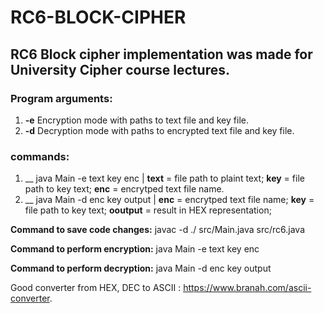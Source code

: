 # RC6-BLOCK-CIPHER

## RC6 Block cipher implementation was made for University Cipher course lectures. 

### Program arguments:

1. __-e__  Encryption mode with paths to text file and key file.
2. __-d__ Decryption mode with paths to encrypted text file and key file.

### commands:
1. __ java Main -e text key enc |  __text__ = file path to plaint text; __key__ = file path to key text; __enc__ = encrytped text file name.
2. __ java Main -d enc key output | __enc__ = encrytped text file name; __key__ = file path to key text; __ooutput__ = result in HEX representation;

__Command to save code changes:__ javac -d ./ src/Main.java src/rc6.java

__Command to perform encryption:__ java Main -e text key enc

__Command to perform decryption:__ java Main -d enc key output

Good converter from HEX, DEC to ASCII : https://www.branah.com/ascii-converter.


